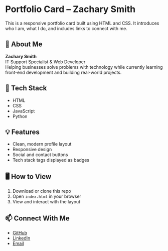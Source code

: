 # Portfolio Card – Zachary Smith

This is a responsive portfolio card built using HTML and CSS. It introduces who I am, what I do, and includes links to connect with me.

## 👤 About Me

**Zachary Smith**  
IT Support Specialist & Web Developer  
Helping businesses solve problems with technology while currently learning front-end development and building real-world projects.

## 🚀 Tech Stack

- HTML  
- CSS  
- JavaScript  
- Python

## 💡 Features

- Clean, modern profile layout  
- Responsive design  
- Social and contact buttons  
- Tech stack tags displayed as badges  

## 🖥️ How to View

1. Download or clone this repo  
2. Open `index.html` in your browser  
3. View and interact with the layout

## 📫 Connect With Me

- [GitHub](https://github.com/ZsmithWork777)  
- [LinkedIn](https://www.linkedin.com/in/zacharysmith28/)  
- [Email](mailto:your.email@example.com)
